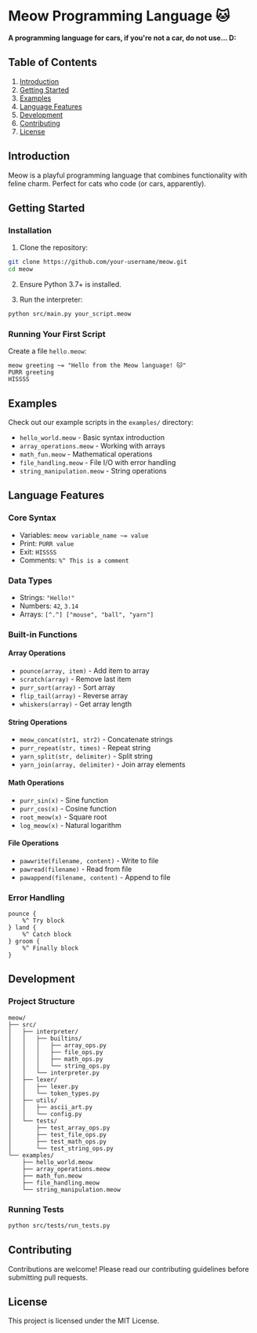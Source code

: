 # Meow Programming Language 🐱

**A programming language for cars, if you're not a car, do not use... D:**

## Table of Contents
1. [Introduction](#introduction)
2. [Getting Started](#getting-started)
3. [Examples](#examples)
4. [Language Features](#language-features)
5. [Development](#development)
6. [Contributing](#contributing)
7. [License](#license)

## Introduction

Meow is a playful programming language that combines functionality with feline charm. Perfect for cats who code (or cars, apparently).

## Getting Started

### Installation

1. Clone the repository:
```bash
git clone https://github.com/your-username/meow.git
cd meow
```

2. Ensure Python 3.7+ is installed.

3. Run the interpreter:
```bash
python src/main.py your_script.meow
```

### Running Your First Script

Create a file `hello.meow`:
```meow
meow greeting ~= "Hello from the Meow language! 🐱"
PURR greeting
HISSSS
```

## Examples

Check out our example scripts in the `examples/` directory:

- `hello_world.meow` - Basic syntax introduction
- `array_operations.meow` - Working with arrays
- `math_fun.meow` - Mathematical operations
- `file_handling.meow` - File I/O with error handling
- `string_manipulation.meow` - String operations

## Language Features

### Core Syntax
- Variables: `meow variable_name ~= value`
- Print: `PURR value`
- Exit: `HISSSS`
- Comments: `%^ This is a comment`

### Data Types
- Strings: `"Hello!"`
- Numbers: `42`, `3.14`
- Arrays: `[^.^] ["mouse", "ball", "yarn"]`

### Built-in Functions

#### Array Operations
- `pounce(array, item)` - Add item to array
- `scratch(array)` - Remove last item
- `purr_sort(array)` - Sort array
- `flip_tail(array)` - Reverse array
- `whiskers(array)` - Get array length

#### String Operations
- `meow_concat(str1, str2)` - Concatenate strings
- `purr_repeat(str, times)` - Repeat string
- `yarn_split(str, delimiter)` - Split string
- `yarn_join(array, delimiter)` - Join array elements

#### Math Operations
- `purr_sin(x)` - Sine function
- `purr_cos(x)` - Cosine function
- `root_meow(x)` - Square root
- `log_meow(x)` - Natural logarithm

#### File Operations
- `pawwrite(filename, content)` - Write to file
- `pawread(filename)` - Read from file
- `pawappend(filename, content)` - Append to file

### Error Handling
```meow
pounce {
    %^ Try block
} land {
    %^ Catch block
} groom {
    %^ Finally block
}
```

## Development

### Project Structure
```
meow/
├── src/
│   ├── interpreter/
│   │   ├── builtins/
│   │   │   ├── array_ops.py
│   │   │   ├── file_ops.py
│   │   │   ├── math_ops.py
│   │   │   └── string_ops.py
│   │   └── interpreter.py
│   ├── lexer/
│   │   ├── lexer.py
│   │   └── token_types.py
│   ├── utils/
│   │   ├── ascii_art.py
│   │   └── config.py
│   └── tests/
│       ├── test_array_ops.py
│       ├── test_file_ops.py
│       ├── test_math_ops.py
│       └── test_string_ops.py
└── examples/
    ├── hello_world.meow
    ├── array_operations.meow
    ├── math_fun.meow
    ├── file_handling.meow
    └── string_manipulation.meow
```

### Running Tests
```bash
python src/tests/run_tests.py
```

## Contributing

Contributions are welcome! Please read our contributing guidelines before submitting pull requests.

## License

This project is licensed under the MIT License.
